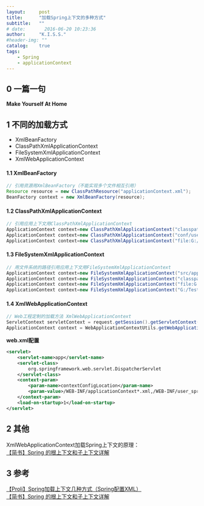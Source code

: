 ```yaml
---
layout:     post
title:      "加载Spring上下文的多种方式"
subtitle:   ""
# date:       2016-06-20 10:23:36
author:     "K.I.S.S."
#header-img: ""
catalog:    true
tags:
    - Spring
    - applicationContext
---
```


## 0 一篇一句

**Make Yourself At Home**

## 1 不同的加载方式

- XmlBeanFactory
- ClassPathXmlApplicationContext
- FileSystemXmlApplicationContext
- XmlWebApplicationContext

#### 1.1 XmlBeanFactory
```java
// 引用资源用XmlBeanFactory（不能实现多个文件相互引用）
Resource resource = new ClassPathResource("applicationContext.xml");
BeanFactory context = new XmlBeanFactory(resource);
```

#### 1.2 ClassPathXmlApplicationContext
```java
// 引用应用上下文用ClassPathXmlApplicationContext
ApplicationContext context=new ClassPathXmlApplicationContext("classpath:applicationContext.xml");
ApplicationContext context=new ClassPathXmlApplicationContext("conf/userConfig.xml");   
ApplicationContext context=new ClassPathXmlApplicationContext("file:G:/Test/src/appcontext.xml");
```

#### 1.3 FileSystemXmlApplicationContext
```java
// 用文件系统的路径引用应用上下文用FileSystemXmlApplicationContext
ApplicationContext context=new FileSystemXmlApplicationContext("src/applicationContext.xml");
ApplicationContext context=new FileSystemXmlApplicationContext("classpath:appcontext.xml");
ApplicationContext context=new FileSystemXmlApplicationContext("file:G:/Test/src/appcontext.xml");
ApplicationContext context=new FileSystemXmlApplicationContext("G:/Test/src/appcontext.xml");
```

#### 1.4 XmlWebApplicationContext
```java
// Web工程定制的加载方法 XmlWebApplicationContext
ServletContext servletContext = request.getSession().getServletContext();
ApplicationContext context = WebApplicationContextUtils.getWebApplicationContext(servletContext );
```

**web.xml配置**    
```xml
<servlet>  
    <servlet-name>app</servlet-name>  
    <servlet-class>  
        org.springframework.web.servlet.DispatcherServlet  
    </servlet-class>  
    <context-param>  
        <param-name>contextConfigLocation</param-name>  
        <param-value>/WEB-INF/applicationContext*.xml,/WEB-INF/user_spring*.xml</param-value>  
    </context-param>  
    <load-on-startup>1</load-on-startup>    
</servlet>
```

## 2 其他

XmlWebApplicationContext加载Spring上下文的原理：    
[【简书】Spring 的根上下文和子上下文详解](http://www.jianshu.com/p/b3eab5acc7f4)

## 3 参考
[【Proli】Spring加载上下文几种方式（Spring配置XML）](http://www.cnblogs.com/proli/p/6760326.html)    
[【简书】Spring 的根上下文和子上下文详解](http://www.jianshu.com/p/b3eab5acc7f4)
